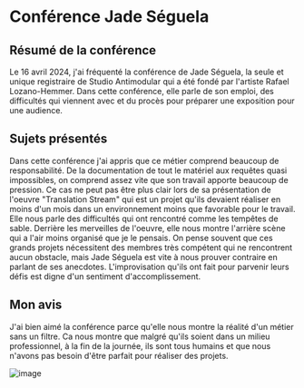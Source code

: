 # Conférence Jade Séguela

## Résumé de la conférence
Le 16 avril 2024, j'ai fréquenté la conférence de Jade Séguela, la seule et unique registraire de Studio Antimodular qui a été fondé par l'artiste Rafael Lozano-Hemmer. Dans cette conférence, elle parle de son emploi, des difficultés qui viennent avec et du procès pour préparer une exposition pour une audience. 

## Sujets présentés
Dans cette conférence j'ai appris que ce métier comprend beaucoup de responsabilité. De la documentation de tout le matériel aux requêtes quasi impossibles, on comprend assez vite que son travail apporte beaucoup de pression. Ce cas ne peut pas être plus clair lors de sa présentation de l'oeuvre "Translation Stream" qui est un projet qu'ils devaient réaliser en moins d'un mois dans un environnement moins que favorable pour le travail. Elle nous parle des difficultés qui ont rencontré comme les tempêtes de sable.
Derrière les merveilles de l'oeuvre, elle nous montre l'arrière scène qui a l'air moins organisé que je le pensais. On pense souvent que ces grands projets nécessitent des membres très compétent qui ne rencontrent aucun obstacle, mais Jade Séguela est vite à nous prouver contraire en parlant de ses anecdotes.
L'improvisation qu'ils ont fait pour parvenir leurs défis est digne d'un sentiment d'accomplissement. 

## Mon avis
J'ai bien aimé la conférence parce qu'elle nous montre la réalité d'un métier sans un filtre. Ca nous montre que malgré qu'ils soient dans un milieu professionnel, à la fin de la journée, ils sont tous humains et que nous n'avons pas besoin d'être parfait pour réaliser des projets. 

![image](media/translation_stream.jpg)
